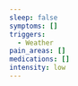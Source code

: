 ```yaml
---
sleep: false
symptoms: []
triggers:
  - Weather
pain_areas: []
medications: []
intensity: low
---
```


<!-- @format -->
